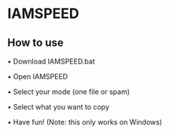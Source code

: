 # IAMSPEED
## How to use
• Download IAMSPEED.bat

• Open IAMSPEED

• Select your mode (one file or spam)

• Select what you want to copy

• Have fun! (Note: this only works on Windows)
